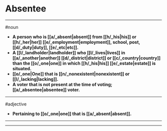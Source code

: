 # Absentee
---
#noun
- **A person who is [[a/_absent|absent]] from [[h/_his|his]] or [[h/_her|her]] [[e/_employment|employment]], school, post, [[d/_duty|duty]], [[e/_etc|etc]].**
- **A [[l/_landholder|landholder]] who [[l/_lives|lives]] in [[a/_another|another]] [[d/_district|district]] or [[c/_country|country]] than the [[o/_one|one]] in which [[h/_his|his]] [[e/_estate|estate]] is situated.**
- **[[o/_one|One]] that is [[n/_nonexistent|nonexistent]] or [[l/_lacking|lacking]].**
- **A voter that is not present at the time of voting; [[a/_absentee|absentee]] voter.**
---
#adjective
- **Pertaining to [[o/_one|one]] that is [[a/_absent|absent]].**
---
---
